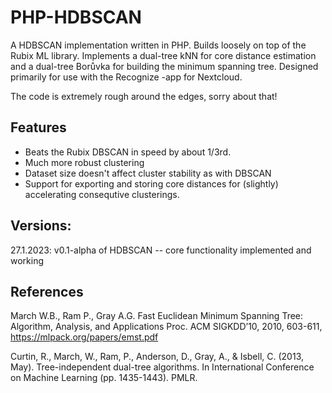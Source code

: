 # PHP-HDBSCAN

A HDBSCAN implementation written in PHP. Builds loosely on top of the Rubix ML library. Implements a dual-tree kNN for core distance estimation and a dual-tree Borůvka for building the minimum spanning tree. Designed primarily for use with the Recognize -app for Nextcloud. 

The code is extremely rough around the edges, sorry about that!

## Features
- Beats the Rubix DBSCAN in speed by about 1/3rd.
- Much more robust clustering
- Dataset size doesn't affect cluster stability as with DBSCAN
- Support for exporting and storing core distances for (slightly) accelerating consequtive clusterings.

## Versions:
27.1.2023: v0.1-alpha of HDBSCAN -- core functionality implemented and working

## References

March W.B., Ram P., Gray A.G.
Fast Euclidean Minimum Spanning Tree: Algorithm, Analysis, and Applications
Proc. ACM SIGKDD’10, 2010, 603-611, https://mlpack.org/papers/emst.pdf

Curtin, R., March, W., Ram, P., Anderson, D., Gray, A., & Isbell, C. (2013, May). 
Tree-independent dual-tree algorithms. 
In International Conference on Machine Learning (pp. 1435-1443). PMLR.


